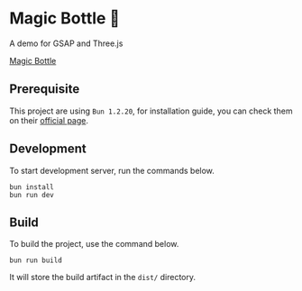 # Magic Bottle 🍾

A demo for GSAP and Three.js

[Magic Bottle](https://magic-bottle.netlify.app/)

## Prerequisite

This project are using `Bun 1.2.20`, for installation guide, you can check them on their [official page](https://bun.com/docs/installation).

## Development

To start development server, run the commands below.

```shell
bun install
bun run dev
```

## Build

To build the project, use the command below.

```shell
bun run build
```

It will store the build artifact in the `dist/` directory.
